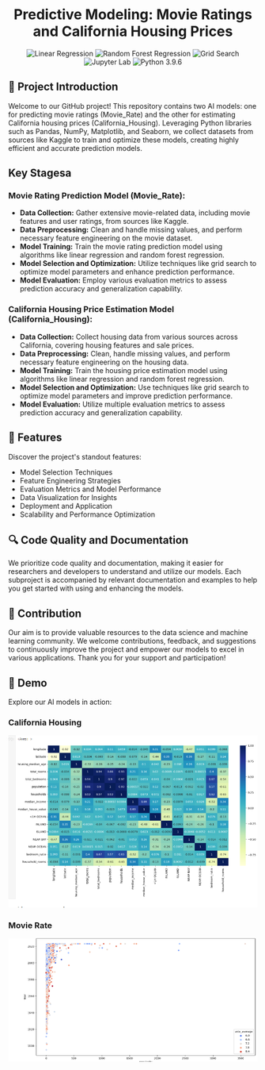 <h1 align="center" id="title">Predictive Modeling: Movie Ratings and California Housing Prices</h1>

<p align="center">
  <img src="https://img.shields.io/badge/Linear%20Regression-Implemented-blue" alt="Linear Regression">
  <img src="https://img.shields.io/badge/Random%20Forest%20Regression-Implemented-blue" alt="Random Forest Regression">
  <img src="https://img.shields.io/badge/Grid%20Search-Implemented-blue" alt="Grid Search">
  <img src="https://img.shields.io/badge/Jupyter%20Lab-Enabled-orange" alt="Jupyter Lab">
  <img src="https://img.shields.io/badge/Python-3.9.6-blue" alt="Python 3.9.6">
</p>

## 🚀 Project Introduction

Welcome to our GitHub project! This repository contains two AI models: one for predicting movie ratings (Movie_Rate) and the other for estimating California housing prices (California_Housing). Leveraging Python libraries such as Pandas, NumPy, Matplotlib, and Seaborn, we collect datasets from sources like Kaggle to train and optimize these models, creating highly efficient and accurate prediction models.

## Key Stagesa


### Movie Rating Prediction Model (Movie_Rate):

- **Data Collection:** Gather extensive movie-related data, including movie features and user ratings, from sources like Kaggle.
- **Data Preprocessing:** Clean and handle missing values, and perform necessary feature engineering on the movie dataset.
- **Model Training:** Train the movie rating prediction model using algorithms like linear regression and random forest regression.
- **Model Selection and Optimization:** Utilize techniques like grid search to optimize model parameters and enhance prediction performance.
- **Model Evaluation:** Employ various evaluation metrics to assess prediction accuracy and generalization capability.

### California Housing Price Estimation Model (California_Housing):

- **Data Collection:** Collect housing data from various sources across California, covering housing features and sale prices.
- **Data Preprocessing:** Clean, handle missing values, and perform necessary feature engineering on the housing data.
- **Model Training:** Train the housing price estimation model using algorithms like linear regression and random forest regression.
- **Model Selection and Optimization:** Use techniques like grid search to optimize model parameters and improve prediction performance.
- **Model Evaluation:** Utilize multiple evaluation metrics to assess prediction accuracy and generalization capability.

## 🌟 Features

Discover the project's standout features:

- Model Selection Techniques
- Feature Engineering Strategies
- Evaluation Metrics and Model Performance
- Data Visualization for Insights
- Deployment and Application
- Scalability and Performance Optimization

## 🔍 Code Quality and Documentation

We prioritize code quality and documentation, making it easier for researchers and developers to understand and utilize our models. Each subproject is accompanied by relevant documentation and examples to help you get started with using and enhancing the models.

## 🤝 Contribution

Our aim is to provide valuable resources to the data science and machine learning community. We welcome contributions, feedback, and suggestions to continuously improve the project and empower our models to excel in various applications. Thank you for your support and participation!

## 🎥 Demo

Explore our AI models in action:

### California Housing

![California Housing](https://github.com/xiayulin123/MovieRate_and_CaliforniaHousing_AI_Model/blob/main/house.png)

### Movie Rate

![Movie Rate](https://github.com/xiayulin123/MovieRate_and_CaliforniaHousing_AI_Model/blob/main/Movie.png)
